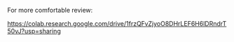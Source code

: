 For more comfortable review:

https://colab.research.google.com/drive/1frzQFvZjyoO8DHrLEF6H6lDRndrT50vJ?usp=sharing
